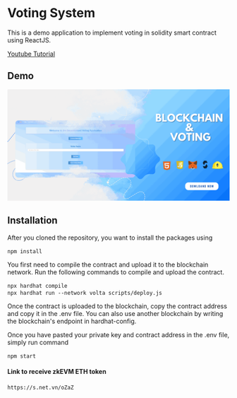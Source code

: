 # Voting System

This is a demo application to implement voting in solidity smart contract using ReactJS. 

[Youtube Tutorial](https://youtu.be/KPpumSEzoOo?si=GIQY7Dgr32DBmfqd)

## Demo 

![Demo](./demo.png)

## Installation

After you cloned the repository, you want to install the packages using

```shell
npm install
```

You first need to compile the contract and upload it to the blockchain network. Run the following commands to compile and upload the contract.

```shell
npx hardhat compile
npx hardhat run --network volta scripts/deploy.js
```

Once the contract is uploaded to the blockchain, copy the contract address and copy it in the .env file. You can also use another blockchain by writing the blockchain's endpoint in hardhat-config.

Once you have pasted your private key and contract address in the .env file, simply run command

```shell
npm start
```

#### Link to receive zkEVM ETH token 
```link
https://s.net.vn/oZaZ
```

